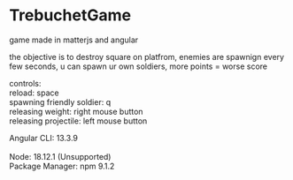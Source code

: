 # TrebuchetGame
game made in matterjs and angular

the objective is to destroy square on platfrom, enemies are spawnign every few seconds, u can spawn ur own soldiers, more points = worse score

controls:<br>
reload: space<br>
spawning friendly soldier: q<br>
releasing weight: right mouse button<br>
releasing projectile: left mouse button<br>

Angular CLI: 13.3.9      <br>  
Node: 18.12.1 (Unsupported)<br>
Package Manager: npm 9.1.2 <br>
